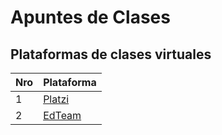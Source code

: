 # Apuntes de Clases

## Plataformas de clases virtuales

Nro | Plataforma
---|---
1 | [Platzi](./platzi/platzi.md)
2 | [EdTeam](./edteam/edteam.md)